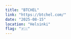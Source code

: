 ```yaml
---
title: "BTCHEL"
link: "https://btchel.com/"
date: "2025-08-15"
location: "Helsinki"
flag: "🇫🇮"
---
```

